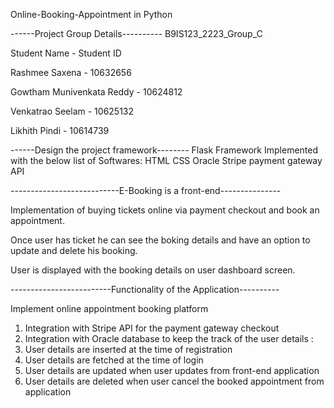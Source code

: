 Online-Booking-Appointment in Python

------Project Group Details----------
B9IS123_2223_Group_C

Student Name              - Student ID

Rashmee Saxena            - 10632656

Gowtham Munivenkata Reddy - 10624812

Venkatrao Seelam          - 10625132

Likhith Pindi             - 10614739

------Design the project framework-------- 
Flask Framework Implemented with the below list of Softwares:
HTML
CSS
Oracle 
Stripe payment gateway API

---------------------------E-Booking is a front-end---------------

Implementation of buying tickets online via payment checkout and book an appointment.

Once user has ticket he can see the boking details and have an option to update and delete his booking. 

User is displayed with the booking details on user dashboard screen.

-------------------------Functionality of the Application----------

Implement online appointment booking platform

1. Integration with Stripe API for the payment gateway checkout
2. Integration with Oracle database to keep the track of the user details : 
3. User details are inserted at the time of registration
4. User details are fetched at the time of login
5. User details are updated when user updates from front-end application
6. User details are deleted when user cancel the booked appointment from application
